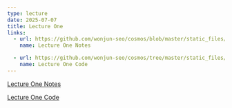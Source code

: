 ```yaml
---
type: lecture
date: 2025-07-07
title: Lecture One
links: 
  - url: https://github.com/wonjun-seo/cosmos/blob/master/static_files/presentations/lecture_one/DSBasics.pdf
    name: Lecture One Notes

  - url: https://github.com/wonjun-seo/cosmos/tree/master/static_files/presentations/lecture_one
    name: Lecture One Code
---
```

[Lecture One Notes](https://github.com/wonjun-seo/cosmos/blob/master/static_files/presentations/lecture_one/DSBasics.pdf)

[Lecture One Code](https://github.com/wonjun-seo/cosmos/tree/master/static_files/presentations/lecture_one)
